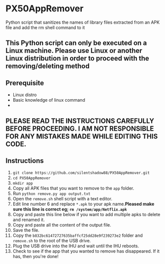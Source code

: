# PX50AppRemover
Python script that sanitizes the names of library files extracted from an APK file and add the rm shell command to it

## This Python script can only be executed on a Linux machine. Please use Linux or another Linux distribution in order to proceed with the removing/deleting method

## Prerequisite
- Linux distro
- Basic knowledge of linux command
- 
## PLEASE READ THE INSTRUCTIONS CAREFULLY BEFORE PROCEEDING. I AM NOT RESPONSIBLE FOR ANY MISTAKES MADE WHILE EDITING THIS CODE.

## Instructions
1.  `git clone https://github.com/silentshadow88/PX50AppRemover.git`
2.  `cd PX50AppRemover`
3.  `mkdir app`
4.  Copy all APK files that you want to remove to the `app` folder.
5.  Run `python remove.py app output.txt`
6.  Open the `remove.sh` shell script with a text editor.
7.  Edit line number 6 and replace `*.apk` to your apk name.**Pleased make sure this line is correct eg; `rm /system/app/Netflix.apk`**
7.  Copy and paste this line below if you want to add multiple apks to delete and renamed it.
8.  Copy and paste all the content of the output file.
9.  Save the file.
10.  Copy the `b832bc61472727635baffcf25dd28e9f239273e2` folder and `remove.sh` to the root of the USB drive.
11. Plug the USB drive into the IHU and wait until the IHU reboots.
12. Check to see if the app that you wanted to remove has disappeared. If it has, then you're done!
